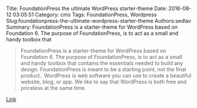 Title: FoundationPress the ultimate WordPress starter-theme
Date: 2016-08-12 03:05:51
Category: cms
Tags: FoundationPress, Wordpress
Slug:foundationpress-the-ultimate-wordpress-starter-theme
Authors:sedlav
Summary: FoundationPress is a starter-theme for WordPress based on Foundation 6. The purpose of FoundationPress, is to act as a small and handy toolbox that 

> FoundationPress is a starter-theme for WordPress based on Foundation 6. The purpose of FoundationPress, is to act as a small and handy toolbox that contains the essentials needed to build any design. FoundationPress is meant to be a starting point, not the final product..
WordPress is web software you can use to create a beautiful website, blog, or app. We like to say that WordPress is both free and priceless at the same time.

[Link](https://foundationpress.olefredrik.com/)
